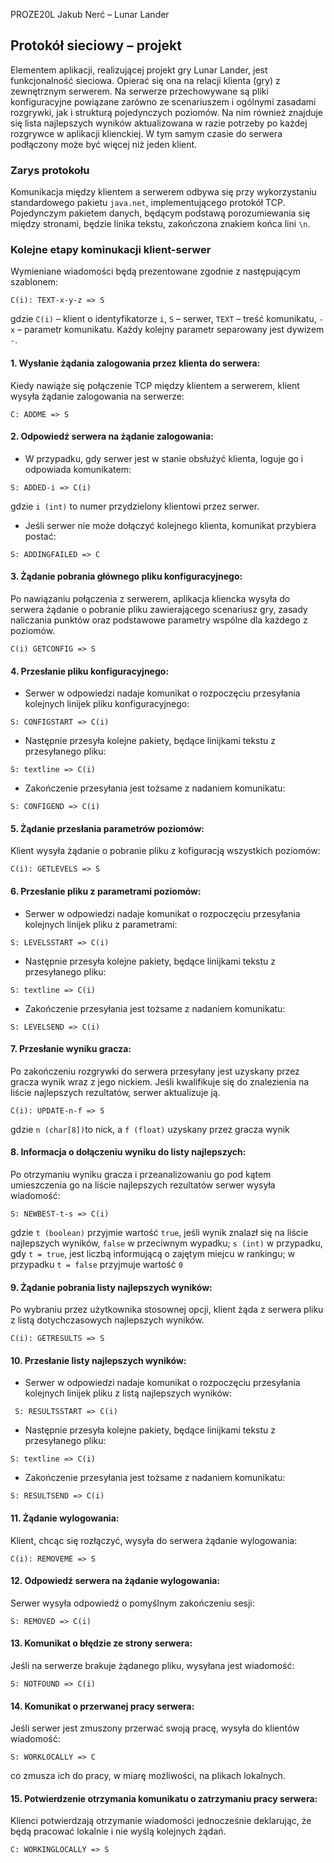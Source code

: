  PROZE20L Jakub Nerć – Lunar Lander
 
 ## Protokół sieciowy – projekt
 Elementem aplikacji, realizującej projekt gry Lunar Lander, jest funkcjonalność sieciowa. 
 Opierać się ona na relacji klienta (gry) z zewnętrznym serwerem. 
 Na serwerze przechowywane są pliki konfiguracyjne powiązane zarówno ze scenariuszem i ogólnymi 
 zasadami rozgrywki, jak i strukturą pojedynczych poziomów. Na nim również znajduje się 
 lista najlepszych wyników aktualizowana w razie potrzeby po każdej rozgrywce w aplikacji klienckiej. 
 W tym samym czasie do serwera podłączony może być więcej niż jeden klient. 
 
 ### Zarys protokołu
 Komunikacja między klientem a serwerem odbywa się przy wykorzystaniu 
 standardowego pakietu ```java.net```, implementującego protokół TCP. 
 Pojedynczym pakietem danych, będącym podstawą porozumiewania się między stronami, 
 będzie linika tekstu, zakończona znakiem końca lini ```\n```. 
 
 ### Kolejne etapy kominukacji klient-serwer
 Wymieniane wiadomości będą prezentowane zgodnie z następującym szablonem:  
 ```
C(i): TEXT-x-y-z => S
 ```
 gdzie ```C(i)``` – klient o identyfikatorze ```i```, ```S``` – serwer, ```TEXT``` – treść komunikatu, ```-x``` – parametr komunikatu. 
 Każdy kolejny parametr separowany jest dywizem ```-```.
 #### 1. Wysłanie żądania zalogowania przez klienta do serwera: 
 Kiedy nawiąże się połączenie TCP między klientem a serwerem, klient wysyła żądanie zalogowania
 na serwerze: 
 ``` 
 C: ADDME => S 
 ``` 
 
 #### 2. Odpowiedź serwera na żądanie zalogowania:  
 * W przypadku, gdy serwer jest w stanie obsłużyć klienta, loguje go i odpowiada komunikatem:  
 ```
 S: ADDED-i => C(i)
``` 
 gdzie ```i (int)``` to numer przydzielony klientowi przez serwer.  
 * Jeśli serwer nie może dołączyć kolejnego klienta, komunikat przybiera postać:  
 ```
 S: ADDINGFAILED => C
 ```
 
 #### 3. Żądanie pobrania głównego pliku konfiguracyjnego:
 Po nawiązaniu połączenia z serwerem, aplikacja kliencka wysyła do serwera żądanie o pobranie 
 pliku zawierającego scenariusz gry, zasady naliczania punktów oraz podstawowe parametry wspólne 
 dla każdego z poziomów.  
 ```
 C(i) GETCONFIG => S
 ```
 
 #### 4. Przesłanie pliku konfiguracyjnego: 
 * Serwer w odpowiedzi nadaje komunikat o rozpoczęciu przesyłania kolejnych linijek 
 pliku konfiguracyjnego:  
 ```
 S: CONFIGSTART => C(i)
 ```
 * Następnie przesyła kolejne pakiety, będące linijkami tekstu z przesyłanego pliku:
 ```
 S: textline => C(i)
 ```
 * Zakończenie przesyłania jest tożsame z nadaniem komunikatu:
 ```
 S: CONFIGEND => C(i)
 ```
 
 #### 5. Żądanie przesłania parametrów poziomów:  
 Klient wysyła żądanie o pobranie pliku z kofiguracją wszystkich poziomów:  
 ```
 C(i): GETLEVELS => S 
 ```  
 
 #### 6. Przesłanie pliku z parametrami poziomów:  
 * Serwer w odpowiedzi nadaje komunikat o rozpoczęciu przesyłania kolejnych linijek 
 pliku z parametrami:  
 ```
 S: LEVELSSTART => C(i)
 ```
 * Następnie przesyła kolejne pakiety, będące linijkami tekstu z przesyłanego pliku:
 ```
 S: textline => C(i)
 ```
 * Zakończenie przesyłania jest tożsame z nadaniem komunikatu:
 ```
 S: LEVELSEND => C(i)
 ```
 
 #### 7. Przesłanie wyniku gracza:
 Po zakończeniu rozgrywki do serwera przesyłany jest uzyskany przez gracza wynik wraz z jego nickiem. 
 Jeśli kwalifikuje się do znalezienia na liście najlepszych rezultatów, serwer aktualizuje ją.  
 ```
 C(i): UPDATE-n-f => S
 ```  
 gdzie ```n (char[8])```to nick, a ```f (float)``` uzyskany przez gracza wynik
 
 #### 8. Informacja o dołączeniu wyniku do listy najlepszych: 
 Po otrzymaniu wyniku gracza i przeanalizowaniu go pod kątem umieszczenia go na liście
 najlepszych rezultatów serwer wysyła wiadomość:  
 ```
 S: NEWBEST-t-s => C(i)
 ``` 
 gdzie ```t (boolean)``` przyjmie wartość ```true```, jeśli wynik znalazł się na liście najlepszych wyników, 
 ```false``` w przeciwnym wypadku; ```s (int)``` w przypadku, gdy ```t = true```, jest liczbą informującą o zajętym miejcu
 w rankingu; w przypadku ```t = false``` przyjmuje wartość ```0```
 
 #### 9. Żądanie pobrania listy najlepszych wyników:  
 Po wybraniu przez użytkownika stosownej opcji, klient żąda z serwera pliku z listą dotychczasowych 
 najlepszych wyników. 
 ```
 C(i): GETRESULTS => S 
 ```
 #### 10. Przesłanie listy najlepszych wyników: 
 * Serwer w odpowiedzi nadaje komunikat o rozpoczęciu przesyłania kolejnych linijek 
 pliku z listą najlepszych wyników:  
```
 S: RESULTSSTART => C(i)
 ```
 * Następnie przesyła kolejne pakiety, będące linijkami tekstu z przesyłanego pliku:
 ```
 S: textline => C(i)
 ```
 * Zakończenie przesyłania jest tożsame z nadaniem komunikatu:
 ```
 S: RESULTSEND => C(i)
 ```
 
 #### 11. Żądanie wylogowania: 
 Klient, chcąc się rozłączyć, wysyła do serwera żądanie wylogowania:  
 ```
 C(i): REMOVEME => S
 ```  
 
 #### 12. Odpowiedź serwera na żądanie wylogowania:
 Serwer wysyła odpowiedź o pomyślnym zakończeniu sesji:  
 ```
 S: REMOVED => C(i)
 ``` 
 
 #### 13. Komunikat o błędzie ze strony serwera:
 Jeśli na serwerze brakuje żądanego pliku, wysyłana jest wiadomość:  
 ```
 S: NOTFOUND => C(i)
 ```
  
 #### 14. Komunikat o przerwanej pracy serwera:
 Jeśli serwer jest zmuszony przerwać swoją pracę, wysyła do klientów wiadomość:  
 ```
 S: WORKLOCALLY => C
 ``` 
 co zmusza ich do pracy, w miarę możliwości, na plikach lokalnych.
 
 #### 15. Potwierdzenie otrzymania komunikatu o zatrzymaniu pracy serwera: 
 Klienci potwierdzają otrzymanie wiadomości jednocześnie deklarując, że będą pracować lokalnie i 
 nie wyślą kolejnych żądań.
 ```
C: WORKINGLOCALLY => S
```